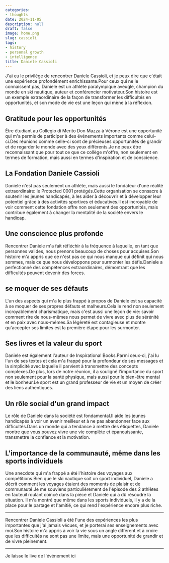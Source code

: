 ```yaml
---
categories:
- thoughts
date: 2024-11-05
description: null
draft: false
image: home.png
slug: cassioli
tags:
- history
- personal growth
- intelligence
title: Daniele Cassioli
---
```


<!-- hash: 6b63213a96f8 -->
J'ai eu le privilège de rencontrer Daniele Cassioli, et je peux dire que c'était une expérience profondément enrichissante.Pour ceux qui ne le connaissent pas, Daniele est un athlète paralympique aveugle, champion du monde en ski nautique, auteur et conférencier motivateur.Son histoire est un exemple extraordinaire de la façon de transformer les difficultés en opportunités, et son mode de vie est une leçon qui mène à la réflexion.

## Gratitude pour les opportunités

Être étudiant au Collegio di Merito Don Mazza à Vérone est une opportunité qui m'a permis de participer à des événements importants comme celui-ci.Des réunions comme celle-ci sont de précieuses opportunités de grandir et de regarder le monde avec des yeux différents.Je ne peux être reconnaissant que pour tout ce que ce collège m'offre, non seulement en termes de formation, mais aussi en termes d'inspiration et de conscience.

## La Fondation Daniele Cassioli

Daniele n'est pas seulement un athlète, mais aussi le fondateur d'une réalité extraordinaire: le Protected 0001 protégés.Cette organisation se consacre à soutenir les jeunes handicapés, à les aider à découvrir et à développer leur potentiel grâce à des activités sportives et éducatives.Il est incroyable de voir comment cette fondation offre non seulement des opportunités, mais contribue également à changer la mentalité de la société envers le handicap.

## Une conscience plus profonde

Rencontrer Daniele m'a fait réfléchir à la fréquence à laquelle, en tant que personnes valides, nous prenons beaucoup de choses pour acquises.Son histoire m'a appris que ce n'est pas ce qui nous manque qui définit qui nous sommes, mais ce que nous développons pour surmonter les défis.Daniele a perfectionné des compétences extraordinaires, démontrant que les difficultés peuvent devenir des forces.

## se moquer de ses défauts

L'un des aspects qui m'a le plus frappé à propos de Daniele est sa capacité à se moquer de ses propres défauts et malheurs.Cela le rend non seulement incroyablement charismatique, mais c'est aussi une leçon de vie: savoir comment rire de nous-mêmes nous permet de vivre avec plus de sérénité et en paix avec nous-mêmes.Sa légèreté est contagieuse et montre qu'accepter ses limites est la première étape pour les surmonter.

## Ses livres et la valeur du sport

Daniele est également l'auteur de Inspirational Books.Parmi ceux-ci, j'ai lu l'un de ses textes et cela m'a frappé pour la profondeur de ses messages et la simplicité avec laquelle il parvient à transmettre des concepts complexes.De plus, lors de notre réunion, il a souligné l'importance du sport non seulement pour la santé physique, mais aussi pour le bien-être mental et le bonheur.Le sport est un grand professeur de vie et un moyen de créer des liens authentiques.

## Un rôle social d'un grand impact

Le rôle de Daniele dans la société est fondamental.Il aide les jeunes handicapés à voir un avenir meilleur et à ne pas abandonner face aux difficultés.Dans un monde qui a tendance à mettre des étiquettes, Daniele montre que vous pouvez vivre une vie complète et épanouissante, transmettre la confiance et la motivation.

## L'importance de la communauté, même dans les sports individuels

Une anecdote qui m'a frappé a été l'histoire des voyages aux compétitions.Bien que le ski nautique soit un sport individuel, Daniele a décrit comment les voyages étaient des moments de plaisir et de communauté.Je me souviens particulièrement de l'épisode des 2 athlètes en fauteuil roulant coincé dans la pièce et Daniele qui a dû résoudre la situation.
Il m'a montré que même dans les sports individuels, il y a de la place pour le partage et l'amitié, ce qui rend l'expérience encore plus riche.

---

Rencontrer Daniele Cassioli a été l'une des expériences les plus importantes que j'ai jamais vécues, et je porterai ses enseignements avec moi.Son histoire m'a appris à voir la vie sous un angle différent et à croire que les difficultés ne sont pas une limite, mais une opportunité de grandir et de vivre pleinement.

---

Je laisse le live de l'événement ici

